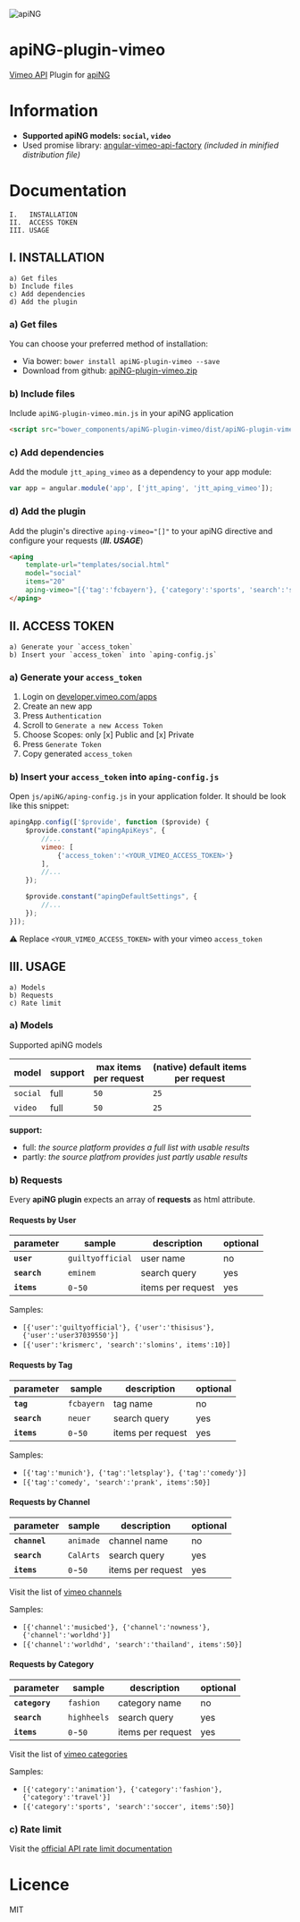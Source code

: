 [logo]: http://aping.io/logo/320/aping-plugin.png "apiNG Plugin"
![apiNG][logo]

# apiNG-plugin-vimeo
[Vimeo API](https://developer.vimeo.com/api) Plugin for [apiNG](https://github.com/JohnnyTheTank/apiNG)

# Information
* **Supported apiNG models: `social`, `video`**
* Used promise library: [angular-vimeo-api-factory](https://github.com/JohnnyTheTank/angular-vimeo-api-factory) _(included in minified distribution file)_

# Documentation
    I.   INSTALLATION
    II.  ACCESS TOKEN
    III. USAGE

## I. INSTALLATION
    a) Get files
    b) Include files
    c) Add dependencies
    d) Add the plugin

### a) Get files
You can choose your preferred method of installation:

* Via bower: `bower install apiNG-plugin-vimeo --save`
* Download from github: [apiNG-plugin-vimeo.zip](https://github.com/JohnnyTheTank/apiNG-plugin-vimeo/zipball/master)

### b) Include files
Include `apiNG-plugin-vimeo.min.js` in your apiNG application
```html
<script src="bower_components/apiNG-plugin-vimeo/dist/apiNG-plugin-vimeo.min.js"></script>
```

### c) Add dependencies
Add the module `jtt_aping_vimeo` as a dependency to your app module:
```js
var app = angular.module('app', ['jtt_aping', 'jtt_aping_vimeo']);
```

### d) Add the plugin
Add the plugin's directive `aping-vimeo="[]"` to your apiNG directive and configure your requests (_**III. USAGE**_)
```html
<aping
    template-url="templates/social.html"
    model="social"
    items="20"
    aping-vimeo="[{'tag':'fcbayern'}, {'category':'sports', 'search':'soccer', items':50}]">
</aping>
```

## II. ACCESS TOKEN
    a) Generate your `access_token`
    b) Insert your `access_token` into `aping-config.js`

### a) Generate your `access_token`
1. Login on [developer.vimeo.com/apps](https://developer.vimeo.com/apps)
2. Create an new app
3. Press `Authentication`
4. Scroll to `Generate a new Access Token`
5. Choose Scopes: only [x] Public and [x] Private
6. Press `Generate Token`
7. Copy generated `access_token`

### b) Insert your `access_token` into `aping-config.js`
Open `js/apiNG/aping-config.js` in your application folder. It should be look like this snippet:
```js
apingApp.config(['$provide', function ($provide) {
    $provide.constant("apingApiKeys", {
        //...
        vimeo: [
            {'access_token':'<YOUR_VIMEO_ACCESS_TOKEN>'}
        ],
        //...
    });

    $provide.constant("apingDefaultSettings", {
        //...
    });
}]);
```

:warning: Replace `<YOUR_VIMEO_ACCESS_TOKEN>` with your vimeo `access_token`

## III. USAGE
    a) Models
    b) Requests
    c) Rate limit

### a) Models
Supported apiNG models

|  model   | support | max items<br>per request | (native) default items<br>per request |
|----------|---------|---------|--------|
| `social` | full    | `50`   | `25`   |
| `video`  | full    | `50`   | `25`   |

**support:**
* full: _the source platform provides a full list with usable results_ <br>
* partly: _the source platfrom provides just partly usable results_


### b) Requests
Every **apiNG plugin** expects an array of **requests** as html attribute.

#### Requests by User
|  parameter  | sample | description | optional |
|----------|---------|---------|---------|
| **`user`** | `guiltyofficial` | user name | no |
| **`search`** | `eminem` | search query | yes |
| **`items`**  | `0`-`50` | items per request |  yes  |

Samples:
* `[{'user':'guiltyofficial'}, {'user':'thisisus'}, {'user':'user37039550'}]`
* `[{'user':'krismerc', 'search':'slomins', items':10}]`

#### Requests by Tag
|  parameter  | sample | description | optional |
|----------|---------|---------|---------|
| **`tag`** | `fcbayern` | tag name | no |
| **`search`** | `neuer` | search query | yes |
| **`items`**  | `0`-`50` | items per request |  yes  |

Samples:
* `[{'tag':'munich'}, {'tag':'letsplay'}, {'tag':'comedy'}]`
* `[{'tag':'comedy', 'search':'prank', items':50}]`

#### Requests by Channel
|  parameter  | sample | description | optional |
|----------|---------|---------|---------|
| **`channel`** | `animade` | channel name | no |
| **`search`** | `CalArts` | search query | yes |
| **`items`**  | `0`-`50` | items per request |  yes  |

Visit the list of [vimeo channels](https://vimeo.com/channels/)

Samples:
* `[{'channel':'musicbed'}, {'channel':'nowness'}, {'channel':'worldhd'}]`
* `[{'channel':'worldhd', 'search':'thailand', items':50}]`

#### Requests by Category
|  parameter  | sample | description | optional |
|----------|---------|---------|---------|
| **`category`** | `fashion` | category name | no |
| **`search`** | `highheels` | search query | yes |
| **`items`**  | `0`-`50` | items per request |  yes  |

Visit the list of [vimeo categories](https://vimeo.com/categories/)

Samples:
* `[{'category':'animation'}, {'category':'fashion'}, {'category':'travel'}]`
* `[{'category':'sports', 'search':'soccer', items':50}]`

### c) Rate limit
Visit the [official API rate limit documentation](https://developer.vimeo.com/guidelines/rate-limiting)

# Licence
MIT
